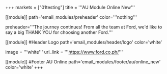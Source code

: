+++
markets = ["01testing"]
title = '''AU Module Online New'''

[[module]]
path='email_modules/preheader'
color='''nothing'''

   preheader='''The journey continues! From all the team at Ford, we'd like to say a big THANK YOU for choosing another Ford.'''

[[module]] #Header Logo
path='email_modules/header/logo'
color='white'

  image = '''white'''
  url_link = '''https://www.ford.co.ph/'''

[[module]] #Footer AU Online
path='email_modules/footer/au/online_new'
color='white'
+++
